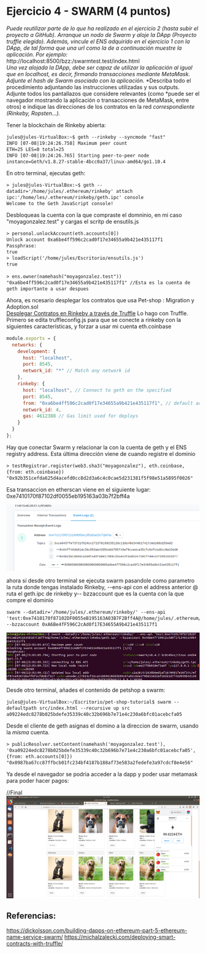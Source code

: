 # Ejercicio 4 - SWARM (4 puntos)
*Puede reutilizar parte de lo que ha realizado en el ejercicio 2 (hasta subir el proyecto a GitHub).*
*Arranque un nodo de Swarm y aloje la DApp (Proyecto truffle elegido).*
*Además, vincule el ENS adquirido en el ejercicio 1 con la DApp, de tal forma que una url como la de a continuación muestre la aplicación. Por ejemplo:*  
http://localhost:8500/bzz:/swarmtest.test/index.html  
*Una vez alojada la DApp, debe ser capaz de utilizar la aplicación al igual que en localhost, es decir, firmando transacciones mediante MetaMask.*
*Adjunte el hash de Swarm asociado con la aplicación.*
*Describa todo el procedimiento adjuntando las instrucciones utilizadas y sus outputs. Adjunte todos los pantallazos que considere relevantes (como *puede ser el navegador mostrando la aplicación o transacciones de MetaMask, entre otros) e indique las direcciones de los contratos en la red *correspondiente (Rinkeby, Ropsten...).*


Tener la blockchain de Rinkeby abierta:
```
jules@jules-VirtualBox:~$ geth --rinkeby --syncmode "fast" 
INFO [07-08|19:24:26.758] Maximum peer count                       ETH=25 LES=0 total=25
INFO [07-08|19:24:26.765] Starting peer-to-peer node               instance=Geth/v1.8.27-stable-4bcc0a37/linux-amd64/go1.10.4
```
En otro terminal, ejecutas geth:  
```
> jules@jules-VirtualBox:~$ geth --datadir='/home/jules/.ethereum/rinkeby' attach  ipc:'/home/les/.ethereum/rinkeby/geth.ipc' console
Welcome to the Geth JavaScript console!
```
Desbloqueas la cuenta con la que compraste el domninio, en mi caso "moyagonzalez.test" y cargas el scritp de ensutils.js
```
> personal.unlockAccount(eth.accounts[0])  
Unlock account 0xa6be4ff596c2cad0f17e34655a9b421e435117f1  
Passphrase: 
true
> loadScript('/home/jules/Escritorio/ensutils.js')  
true

> ens.owner(namehash("moyagonzalez.test"))
"0xa6be4ff596c2cad0f17e34655a9b421e435117f1" //Esta es la cuenta de geth importante a usar despues
```

Ahora, es ncesario desplegar los contratos que usa Pet-shop : Migration y Adoption.sol  
[Desplegar Contratos en Rinkeby a través de Truffle](https://github.com/jcmoya/Desarrollo_UAH/blob/master/PEC2/Ejercicio_4/Desplegar_Contrato.md)
Lo hago con Truffle. Primero se edita truffleconfig.js para que se conecte a rinkeby con la siguientes características, y forzar a usar mi cuenta eth.coinbase

``` js
module.exports = {
  networks: {
    development: {
      host: "localhost",
      port: 8545,
      network_id: "*" // Match any network id
    },
    rinkeby: {
      host: "localhost", // Connect to geth on the specified
      port: 8545,
      from: "0xa6be4ff596c2cad0f17e34655a9b421e435117f1", // default address to use for any transaction Truffle makes during migrations
      network_id: 4,
      gas: 4612388 // Gas limit used for deploys
    }
  }
};
```
Hay que conectar Swarm y relacionar la con la cuenta de geth  y el ENS registry address. Esta última dirección viene de cuando registre el dominio

```
> testRegistrar.register(web3.sha3("moyagonzalez"), eth.coinbase, {from: eth.coinbase})
"0x92b351cefda625d4acefd0cc8d2d3a6c4c0cae5d231381f5f98e51a5895f0026"
```
Esa transaccion en etherscan viene en el siguiente lugar:
0xe7410170f87102df0055eb195163a03b7f2bff4a

![Alt Text](Imagenes/ENS_Registry_address.png)

ahora sí desde otro terminal se ejecuta swarm pasandole como parametro la ruta donde tengas instalado Rinkeby, --ens-api con el address anterior
@ ruta el geth.ipc de rinkeby  y-- bzzaccount que es la cuenta con la que compre el dominio
```
swarm --datadir='/home/jules/.ethereum/rinkeby/' --ens-api 'test:0xe7410170f87102DF0055eB195163A03B7F2Bff4A@/home/jules/.ethereum/rinkeby/geth.ipc' --bzzaccount 0xA6Be4fF596C2cAd0f17E34655A9b421e435117f1
```
![Alt Text](Imagenes/Swarm_conectado.png)


Desde otro terminal, añades el contenido de petshop a swarm:
```
jules@jules-VirtualBox:~/Escritorio/pet-shop-tutorial$ swarm --defaultpath src/index.html --recursive up src
a09224edc8278b025bdefe35339c40c32b696b7e71e4c230a6bfc01acebcfa05
```

Desde el cliente de geth asignas el domino a la direccion de swarm, usando la *misma* cuenta.
```
> publicResolver.setContent(namehash('moyagonzalez.test'), '0xa09224edc8278b025bdefe35339c40c32b696b7e71e4c230a6bfc01acebcfa05', {from: eth.accounts[0]})
"0x0987ba67cc87ffbcb01fc234bf4187b188af73e583a2fedefe3a97cdcf8e4e56"
```
Ya desde el navegador se podria acceder a la dapp y poder usar metamask para poder hacer pagos:


//Final
![Alt Text](Imagenes/Pantallazo_app.png)





## Referencias:

https://dickolsson.com/building-dapps-on-ethereum-part-5-ethereum-name-service-swarm/
https://michalzalecki.com/deploying-smart-contracts-with-truffle/




